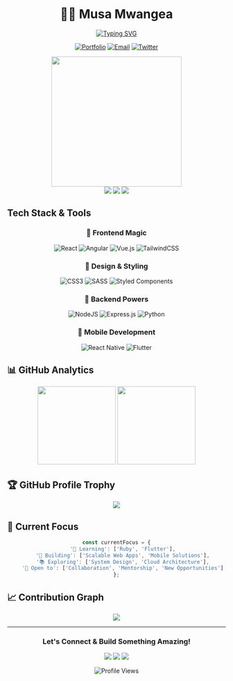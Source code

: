 <div align="center">

# 👨‍💻 Musa Mwangea

<a href="https://git.io/typing-svg"><img src="https://readme-typing-svg.demolab.com?font=Fira+Code&size=25&duration=3000&pause=1000&color=FF69B4&width=435&lines=Senior+Software+Engineer;Full+Stack+Developer;Tech+Enthusiast;Problem+Solver" alt="Typing SVG" /></a>

[![Portfolio](https://custom-icon-badges.demolab.com/badge/-Portfolio-FF69B4?style=for-the-badge&logoColor=white&logo=browser)](https://mwangea.netlify.app)
[![Email](https://custom-icon-badges.demolab.com/badge/-Email-00CED1?style=for-the-badge&logoColor=white&logo=mail)](mailto:mwangeamusa@gmail.com)
[![Twitter](https://custom-icon-badges.demolab.com/badge/-Twitter-1DA1F2?style=for-the-badge&logoColor=white&logo=twitter)](https://twitter.com/_mwangea)

<img src="https://camo.githubusercontent.com/e20822b4282c07ffd010cd05f855a6561d3b62358ca9e607e4901288dd748fcb/68747470733a2f2f63646e2e6472696262626c652e636f6d2f75736572732f323133313939332f73637265656e73686f74732f343934383733362f74686f75676874776f726b732d6769665f6472696262626c652e676966" width="300" />

</div>

<div align="center">
<img src="https://img.shields.io/badge/Experience-5%20Years-FF69B4?style=for-the-badge&labelColor=black" />
<img src="https://img.shields.io/badge/Focus-Full%20Stack-00CED1?style=for-the-badge&labelColor=black" />
<img src="https://img.shields.io/badge/Location-Remote-FFA500?style=for-the-badge&labelColor=black" />
</div>

##  Tech Stack & Tools 

<div align="center">

### 💫 Frontend Magic
![React](https://img.shields.io/badge/react-%2320232a.svg?style=for-the-badge&logo=react&logoColor=%2361DAFB)
![Angular](https://img.shields.io/badge/angular-%23DD0031.svg?style=for-the-badge&logo=angular&logoColor=white)
![Vue.js](https://img.shields.io/badge/vuejs-%2335495e.svg?style=for-the-badge&logo=vuedotjs&logoColor=%234FC08D)
![TailwindCSS](https://img.shields.io/badge/tailwindcss-%2338B2AC.svg?style=for-the-badge&logo=tailwind-css&logoColor=white)

### 🎨 Design & Styling
![CSS3](https://img.shields.io/badge/css3-%231572B6.svg?style=for-the-badge&logo=css3&logoColor=white)
![SASS](https://img.shields.io/badge/SASS-hotpink.svg?style=for-the-badge&logo=SASS&logoColor=white)
![Styled Components](https://img.shields.io/badge/styled--components-DB7093?style=for-the-badge&logo=styled-components&logoColor=white)

### 🚀 Backend Powers
![NodeJS](https://img.shields.io/badge/node.js-6DA55F?style=for-the-badge&logo=node.js&logoColor=white)
![Express.js](https://img.shields.io/badge/express.js-%23404d59.svg?style=for-the-badge&logo=express&logoColor=%2361DAFB)
![Python](https://img.shields.io/badge/python-3670A0?style=for-the-badge&logo=python&logoColor=ffdd54)

### 📱 Mobile Development
![React Native](https://img.shields.io/badge/react_native-%2320232a.svg?style=for-the-badge&logo=react&logoColor=%2361DAFB)
![Flutter](https://img.shields.io/badge/Flutter-%2302569B.svg?style=for-the-badge&logo=Flutter&logoColor=white)

</div>

## 📊 GitHub Analytics

<div align="center">
  <img height="180em" src="https://github-readme-stats.vercel.app/api?username=mwangea&show_icons=true&theme=radical&hide_border=true&count_private=true" />
  <img height="180em" src="https://github-readme-stats.vercel.app/api/top-langs/?username=mwangea&theme=radical&hide_border=true&layout=compact&langs_count=6" />
</div>

## 🏆 GitHub Profile Trophy

<div align="center">
  <img src="https://github-profile-trophy.vercel.app/?username=mwangea&theme=radical&no-frame=true&no-bg=true&row=1&column=6" />
</div>

## 🌟 Current Focus

<div align="center">

```javascript
const currentFocus = {
    '🎯 Learning': ['Ruby', 'Flutter'],
    '🚀 Building': ['Scalable Web Apps', 'Mobile Solutions'],
    '📚 Exploring': ['System Design', 'Cloud Architecture'],
    '🤝 Open to': ['Collaboration', 'Mentorship', 'New Opportunities']
};
```

</div>

## 📈 Contribution Graph

<div align="center">
  <img src="https://github-readme-activity-graph.vercel.app/graph?username=mwangea&theme=tokyo-night&hide_border=true" />
</div>

---

<div align="center">

###  Let's Connect & Build Something Amazing!

<a href="mailto:mwangeamusa@gmail.com"><img src="https://img.shields.io/badge/Email-FF69B4?style=for-the-badge&logo=gmail&logoColor=white"/></a>
<a href="https://mwangea.netlify.app"><img src="https://img.shields.io/badge/Portfolio-00CED1?style=for-the-badge&logo=About.me&logoColor=white"/></a>
<a href="https://twitter.com/_mwangea"><img src="https://img.shields.io/badge/Twitter-1DA1F2?style=for-the-badge&logo=twitter&logoColor=white"/></a>

![Profile Views](https://komarev.com/ghpvc/?username=mwangea&color=FF69B4&style=for-the-badge)

</div>
